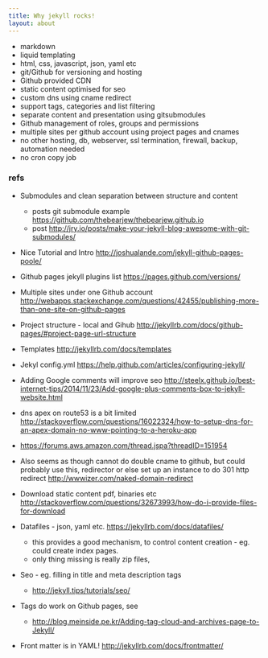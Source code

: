 ```yaml
---
title: Why jekyll rocks!
layout: about
---
```



- markdown
- liquid templating
- html, css, javascript, json, yaml etc
- git/Github for versioning and hosting
- Github provided CDN
- static content optimised for seo
- custom dns using cname redirect
- support tags, categories and list filtering
- separate content and presentation using gitsubmodules
- Github management of roles, groups and permissions
- multiple sites per github account using project pages and cnames
- no other hosting, db, webserver, ssl termination, firewall, backup, automation needed
- no cron copy job

### refs

- Submodules and clean separation between structure and content
  - posts git submodule example <https://github.com/thebearjew/thebearjew.github.io>
  - post <http://jry.io/posts/make-your-jekyll-blog-awesome-with-git-submodules/>

- Nice Tutorial and Intro
  <http://joshualande.com/jekyll-github-pages-poole/>

- Github pages jekyll plugins list
  <https://pages.github.com/versions/>

- Multiple sites under one Github account
  <http://webapps.stackexchange.com/questions/42455/publishing-more-than-one-site-on-github-pages>

- Project structure - local and Gihub
  <http://jekyllrb.com/docs/github-pages/#project-page-url-structure>

- Templates
  <http://jekyllrb.com/docs/templates>

- Jekyl config.yml
  <https://help.github.com/articles/configuring-jekyll/>

- Adding Google comments will improve seo
  <http://steelx.github.io/best-internet-tips/2014/11/23/Add-google-plus-comments-box-to-jekyll-website.html>

- dns apex on route53 is a bit limited
  <http://stackoverflow.com/questions/16022324/how-to-setup-dns-for-an-apex-domain-no-www-pointing-to-a-heroku-app>

- <https://forums.aws.amazon.com/thread.jspa?threadID=151954>

- Also seems as though cannot do double cname to github, but could probably use this, redirector
  or else set up an instance to do 301 http redirect
  <http://wwwizer.com/naked-domain-redirect>

- Download static content pdf, binaries etc
  <http://stackoverflow.com/questions/32673993/how-do-i-provide-files-for-download>

- Datafiles - json, yaml etc.
  <https://jekyllrb.com/docs/datafiles/>
  - this provides a good mechanism, to control content creation - eg. could create index pages.
  - only thing missing is really zip files,

- Seo - eg. filling in title and meta description tags
  - <http://jekyll.tips/tutorials/seo/>

- Tags do work on Github pages, see
  - <http://blog.meinside.pe.kr/Adding-tag-cloud-and-archives-page-to-Jekyll/>

- Front matter is in YAML!
  <http://jekyllrb.com/docs/frontmatter/>
